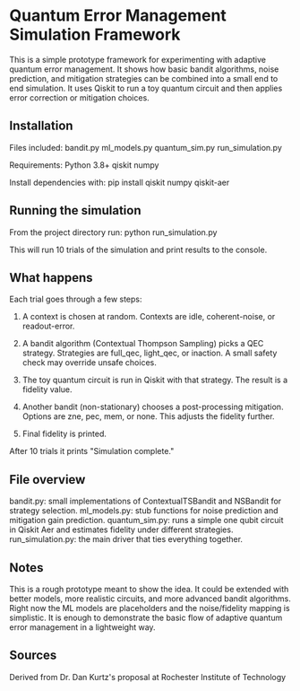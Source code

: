 # Quantum Error Management Simulation Framework

This is a simple prototype framework for experimenting with adaptive quantum error management. It shows how basic bandit algorithms, noise prediction, and mitigation strategies can be combined into a small end to end simulation. It uses Qiskit to run a toy quantum circuit and then applies error correction or mitigation choices.

## Installation

Files included:
bandit.py
ml_models.py
quantum_sim.py
run_simulation.py

Requirements:
Python 3.8+
qiskit
numpy

Install dependencies with:
pip install qiskit numpy qiskit-aer

## Running the simulation

From the project directory run:
python run_simulation.py

This will run 10 trials of the simulation and print results to the console.

## What happens

Each trial goes through a few steps:

1. A context is chosen at random. Contexts are idle, coherent-noise, or readout-error.

2. A bandit algorithm (Contextual Thompson Sampling) picks a QEC strategy. Strategies are full_qec, light_qec, or inaction. A small safety check may override unsafe choices.

3. The toy quantum circuit is run in Qiskit with that strategy. The result is a fidelity value.

4. Another bandit (non-stationary) chooses a post-processing mitigation. Options are zne, pec, mem, or none. This adjusts the fidelity further.

5. Final fidelity is printed.

After 10 trials it prints "Simulation complete."

## File overview

bandit.py: small implementations of ContextualTSBandit and NSBandit for strategy selection.
ml_models.py: stub functions for noise prediction and mitigation gain prediction.
quantum_sim.py: runs a simple one qubit circuit in Qiskit Aer and estimates fidelity under different strategies.
run_simulation.py: the main driver that ties everything together.

## Notes

This is a rough prototype meant to show the idea. It could be extended with better models, more realistic circuits, and more advanced bandit algorithms. Right now the ML models are placeholders and the noise/fidelity mapping is simplistic. It is enough to demonstrate the basic flow of adaptive quantum error management in a lightweight way.

## Sources

Derived from Dr. Dan Kurtz's proposal at Rochester Institute of Technology
